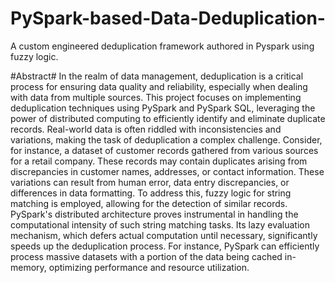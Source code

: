 # PySpark-based-Data-Deduplication-
A custom engineered deduplication framework authored in Pyspark using fuzzy logic. 

#Abstract#
In the realm of data management, deduplication is a critical process for ensuring data quality and reliability, especially when dealing with data from multiple sources. This project focuses on implementing deduplication techniques using PySpark and PySpark SQL, leveraging the power of distributed computing to efficiently identify and eliminate duplicate records. Real-world data is often riddled with inconsistencies and variations, making the task of deduplication a complex challenge. Consider, for instance, a dataset of customer records gathered from various sources for a retail company. These records may contain duplicates arising from discrepancies in customer names, addresses, or contact information. These variations can result from human error, data entry discrepancies, or differences in data formatting. To address this, fuzzy logic for string matching is employed, allowing for the detection of similar records. PySpark's distributed architecture proves instrumental in handling the computational intensity of such string matching tasks. Its lazy evaluation mechanism, which defers actual computation until necessary, significantly speeds up the deduplication process. For instance, PySpark can efficiently process massive datasets with a portion of the data being cached in-memory, optimizing performance and resource utilization.
